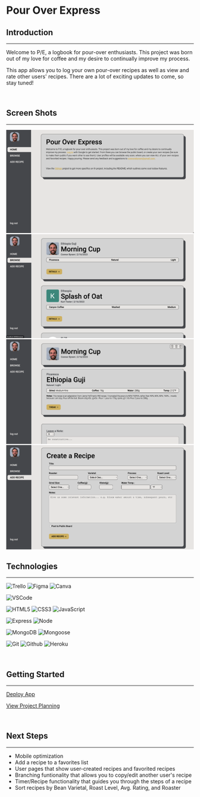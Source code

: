  # Pour Over Express

  ## Introduction
  ---

Welcome to P/E, a logbook for pour-over enthusiasts. This project was born out of my love for coffee and my desire to continually improve my process. 

This app allows you to log your own pour-over recipes as well as view and rate other users' recipes. There are a lot of exciting updates to come, so stay tuned!

<br>

## Screen Shots  
---
<img src="public/assets/images/ss1.png">
<img src="public/assets/images/ss2.png">
<img src="public/assets/images/ss3.png">
<img src="public/assets/images/ss4.png">


<br>

## Technologies
---
  ![Trello](https://img.shields.io/badge/-Trello-C49622?style=flat&logo=trello&logoColor=black)
  ![Figma](https://img.shields.io/badge/-Figma-C49622?style=flat&logo=figma&logoColor=black)
  ![Canva](https://img.shields.io/badge/-Canva-C49622?style=flat&logo=canva&logoColor=black)

  ![VSCode](https://img.shields.io/badge/-VS_Code-C49622?style=flat&logo=visualstudio&logoColor=black)

  ![HTML5](https://img.shields.io/badge/-HTML5-C49622?style=flat&logo=html5&logoColor=black)
  ![CSS3](https://img.shields.io/badge/-CSS-C49622?style=flat&logo=css3&logoColor=black)
  ![JavaScript](https://img.shields.io/badge/-JavaScript-C49622?style=flat&logo=javascript&logoColor=black)

  ![Express](https://img.shields.io/badge/-Express-C49622?style=flat&logo=express&logoColor=black)
  ![Node](https://img.shields.io/badge/-Node.js-C49622?style=flat&logo=node.js&logoColor=black)

  ![MongoDB](https://img.shields.io/badge/-MongoDB-C49622?style=flat&logo=mongodb&logoColor=black)
  ![Mongoose](https://img.shields.io/badge/-Mongoose_ODM-C49622?style=flat&logo=mongodb&logoColor=black)

  ![Git](https://img.shields.io/badge/-Git-C49622?style=flat&logo=git&logoColor=black)
  ![Github](https://img.shields.io/badge/-GitHub-C49622?style=flat&logo=github&logoColor=black)
  ![Heroku](https://img.shields.io/badge/-Heroku-C49622?style=flat&logo=heroku&logoColor=black)

<br>

## Getting Started
---
[Deploy App](https://pour-over-express.herokuapp.com/)

[View Project Planning](https://trello.com/b/qDd1G8fX/pour-over-express)

<br>

## Next Steps
---
- Mobile optimization
- Add a recipe to a favorites list
- User pages that show user-created recipes and favorited recipes
- Branching funtionality that allows you to copy/edit another user's recipe
- Timer/Recipe functionality that guides you through the steps of a recipe
- Sort recipes by Bean Varietal, Roast Level, Avg. Rating, and Roaster

<br>